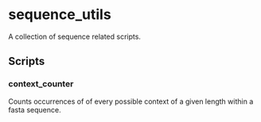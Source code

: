 # sequence_utils

A collection of sequence related scripts.

## Scripts

### context_counter

Counts occurrences of of every possible context of a given length within a fasta sequence.

```

```
